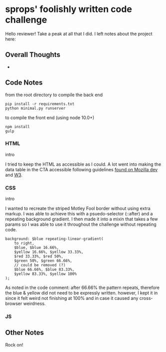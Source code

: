 # sprops' foolishly written code challenge

Hello reviewer! Take a peak at all that I did. I left notes about the project here:


## Overall Thoughts
* 



## Code Notes
from the root directory
to compile the back end
```
pip install -r requirements.txt
python minimal.py runserver
```

to compile the front end (using node 10.0+)
```
npm install
gulp
```


### HTML
intro

I tried to keep the HTML as accessible as I could. A lot went into making the data table in the  CTA accessible following guidelines [found on Mozilla dev](https://developer.mozilla.org/en-US/docs/Web/Accessibility/ARIA/Roles/Table_Role) and [W3](https://www.w3.org/TR/wai-aria-practices-1.1/examples/table/table.html).


### CSS
intro

I wanted to recreate the striped Motley Fool border without using extra markup.
I was able to achieve this with a psuedo-selector (::after) and a repeating background gradient. I then made it into a mixin that takes a few params so I was able to use it throughout the challenge without repeating code.

```
background: $blue repeating-linear-gradient(
	to right, 
	$blue, $blue 16.66%,
	$yellow 16.66%, $yellow 33.33%,
	$red 33.33%, $red 50%,
	$green 50%, $green 66.66%,
	// could be removed (?)
	$blue 66.66%, $blue 83.33%,
	$yellow 83.33%, $yellow 100%
);
```
As noted in the code comment: after 66.66% the pattern repeats, therefore the blue & yellow did not need to be expressly written. however, I kept it in since it felt weird not finishing at 100% and in case it caused any cross-browser weirdness.


### JS


## Other Notes


Rock on!
